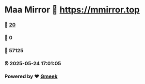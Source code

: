 # Maa Mirror :link: https://mmirror.top 
### :page_facing_up: [20](https://mmirror.top/tag.html) 
### :speech_balloon: 0 
### :hibiscus: 57125 
### :alarm_clock: 2025-05-24 17:01:05 
### Powered by :heart: [Gmeek](https://github.com/Meekdai/Gmeek)
